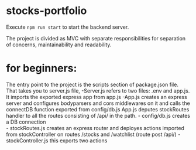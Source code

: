 # stocks-portfolio

Execute `npm run start` to start the backend server.

The project is divided as MVC with separate responsibilities for separation of concerns, maintainability and readability.

# for beginners:
The entry point to the project is the scripts section of package.json file.
That takes you to server.js file,
-Server.js refers to two files: .env and app.js. It imports the exported express app from app.js
    -App.js creates an express server and configures bodyparsers and cors middlewares on it and calls the connectDB function exported from config/db.js
    App.js deputes stockRoutes handler to all the routes consisting of /api/ in the path.
        - config/db.js creates a DB connection  
        - stockRoutes.js creates an express router and deployes actions imported from stockController on routes /stocks and /watchlist (route post /api/)
            -stockController.js this exports two actions 